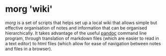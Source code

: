 # morg 'wiki'

_morg_ is a set of scripts that helps set up a local wiki that allows
simple but effective organisation of notes and information that can be
organised hierarchically. It takes advantage of the useful
[pandoc](http://www.pandoc.org) command line program, through
translation of markdown files (which are easier to read in a text editor)
to html files (which allow for ease of navigation between notes and files
in a browser). 

